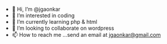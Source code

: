 - 👋 Hi, I’m @jgaonkar
- 👀 I’m interested in coding
- 🌱 I’m currently learning php & html
- 💞️ I’m looking to collaborate on wordpress
- 📫 How to reach me ...send an email at jgaonkar@gmail.com

<!---
jgaonkar/jgaonkar is a ✨ special ✨ repository because its `README.md` (this file) appears on your GitHub profile.
You can click the Preview link to take a look at your changes.
--->
